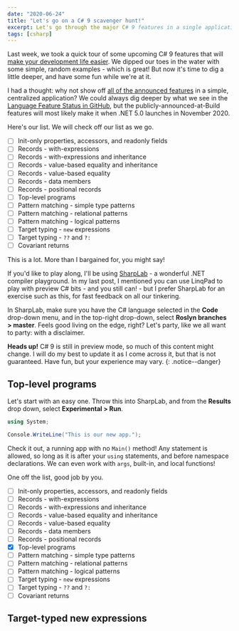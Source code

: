 ```yaml
---
date: "2020-06-24"
title: "Let's go on a C# 9 scavenger hunt!"
excerpt: Let's go through the major C# 9 features in a single application.
tags: [csharp]
---
```


Last week, we took a quick tour of some upcoming C# 9 features that will [make your development life easier](https://daveabrock.com/2020/06/18/reduce-mental-energy-with-c-sharp). We dipped our toes in the water with some simple, random examples - which is great! But now it's time to dig a little deeper, and have some fun while we're at it.

I had a thought: why not show off [all of the announced features](https://devblogs.microsoft.com/dotnet/welcome-to-c-9-0/) in a simple, centralized application? We could always dig deeper by what we see in the [Language Feature Status in GitHub](https://github.com/dotnet/roslyn/blob/master/docs/Language%20Feature%20Status.md), but the publicly-announced-at-Build features will most likely make it when .NET 5.0 launches in November 2020.

Here's our list. We will check off our list as we go.

- [ ] Init-only properties, accessors, and readonly fields
- [ ] Records - with-expressions
- [ ] Records - with-expressions and inheritance
- [ ] Records - value-based equality and inheritance
- [ ] Records - value-based equality
- [ ] Records - data members
- [ ] Records - positional records
- [ ] Top-level programs
- [ ] Pattern matching - simple type patterns
- [ ] Pattern matching - relational patterns
- [ ] Pattern matching - logical patterns
- [ ] Target typing - `new` expressions
- [ ] Target typing - `??` and `?:`
- [ ] Covariant returns

This is a lot. More than I bargained for, you might say!

If you'd like to play along, I'll be using [SharpLab](https://sharplab.io/) - a wonderful .NET compiler playground. In my last post, I mentioned you can use LinqPad to play with preview C# bits - and you still can! - but I prefer SharpLab for an exercise such as this, for fast feedback on all our tinkering.

In SharpLab, make sure you have the C# language selected in the **Code** drop-down menu, and in the top-right drop-down, select **Roslyn branches > master**. Feels good living on the edge, right? Let's party, like we all want to party: with a disclaimer.

**Heads up!** C# 9 is still in preview mode, so much of this content might change. I will do my best to update it as I come across it, but that is not guaranteed. Have fun, but your experience may vary.
{: .notice--danger}

## Top-level programs

Let's start with an easy one. Throw this into SharpLab, and from the **Results** drop down, select **Experimental > Run**.

```csharp
using System;

Console.WriteLine("This is our new app.");
```

Check it out, a running app with no `Main()` method! Any statement is allowed, so long as it is after your `using` statements, and before namespace declarations. We can even work with `args`, built-in, and local functions!

One off the list, good job by you.

- [ ] Init-only properties, accessors, and readonly fields
- [ ] Records - with-expressions
- [ ] Records - with-expressions and inheritance
- [ ] Records - value-based equality and inheritance
- [ ] Records - value-based equality
- [ ] Records - data members
- [ ] Records - positional records
- [x] Top-level programs
- [ ] Pattern matching - simple type patterns
- [ ] Pattern matching - relational patterns
- [ ] Pattern matching - logical patterns
- [ ] Target typing - `new` expressions
- [ ] Target typing - `??` and `?:`
- [ ] Covariant returns

## Target-typed new expressions